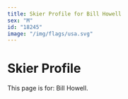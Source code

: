 ```yaml
---
title: Skier Profile for Bill Howell
sex: "M"
id: "18245"
image: "/img/flags/usa.svg" 
---
```


# Skier Profile

This page is for: Bill Howell.
    